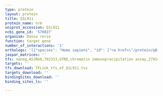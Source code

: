 ```yaml
---
type: protein
layout: protein
title: Q1L911
protein_name: nrm
uniprot_accession: Q1L911
ncbi_gene_id: '570027'
organism: Danio rerio
function: target gene
number_of_interactions: '1'
orthologs: '[{"species": "Homo sapiens", "id": ["<a href=\"/protein/q8ixm6\">Q8IXM6</a>"]}, {"species": "Mus musculus", "id": ["<a href=\"/protein/q8vc65\">Q8VC65</a>"]}, {"species": "Rattus norvegicus", "id": ["<a href=\"/protein/q6mg14\">Q6MG14</a>"]}, {"species": "Drosophila melanogaster", "id": ["<a href=\"/protein/q9veg9\">Q9VEG9</a>"]}]'
jaspar_matrices: ''
tfs: nanog,A5JNG8,792333,GTRD,chromatin immunoprecipitation assay,27924024%5Buid%5D,No
targets: ''
tfs_download: TFLink_tfs_of_Q1L911.tsv
targets_download: ''
bindingSites_download: ''
binding_sites_ls: ''

---
```

